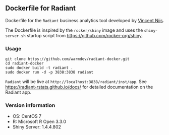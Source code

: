 ## Dockerfile for Radiant

Dockerfile for the `Radiant` business analytics tool developed by [Vincent Nijs](https://github.com/radiant-rstats/radiant).

The Dockerfile is inspired by the `rocker/shiny` image and uses the `shiny-server.sh` startup script from https://github.com/rocker-org/shiny.

### Usage

```
git clone https://github.com/warmdev/radiant-docker.git
cd radiant-docker
sudo docker build -t radiant .
sudo docker run -d -p 3838:3838 radiant
```

`Radiant` will be live at `http://localhost:3838/radiant/inst/app`. See https://radiant-rstats.github.io/docs/ for detailed documentation on the Radiant app.

### Version information

* OS: CentOS 7
* R: Microsoft R Open 3.3.0
* Shiny Server: 1.4.4.802
